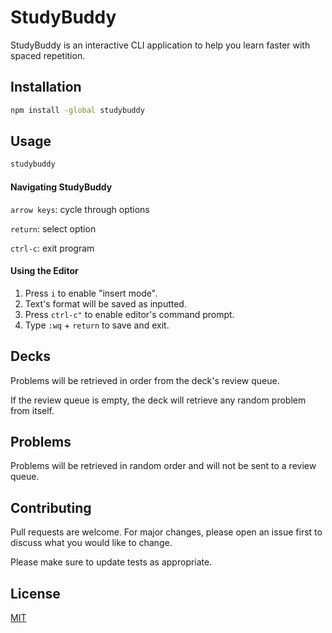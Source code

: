 # StudyBuddy

StudyBuddy is an interactive CLI application to help you learn faster with spaced repetition.

## Installation

```bash
npm install -global studybuddy
```

## Usage

```bash
studybuddy
```

#### Navigating StudyBuddy
`arrow keys`: cycle through options

`return`: select option

`ctrl-c`: exit program

#### Using the Editor
1. Press `i` to enable "insert mode".
2. Text's format will be saved as inputted.
3. Press `ctrl-c"` to enable editor's command prompt.
4. Type `:wq` + `return` to save and exit.

## Decks
Problems will be retrieved in order from the deck's review queue.

If the review queue is empty, the deck will retrieve any random problem from itself.

## Problems
Problems will be retrieved in random order and will not be sent to a review queue.

## Contributing

Pull requests are welcome. For major changes, please open an issue first to discuss what you would like to change.

Please make sure to update tests as appropriate.

## License

[MIT](https://choosealicense.com/licenses/mit/)

